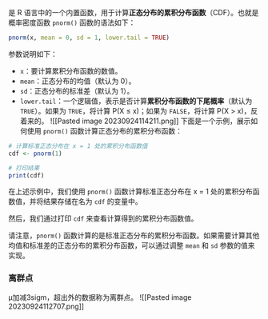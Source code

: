  是 R 语言中的一个内置函数，用于计算**正态分布的累积分布函数**（CDF）。也就是概率密度函数
`pnorm()` 函数的语法如下：
```R
pnorm(x, mean = 0, sd = 1, lower.tail = TRUE)
```

参数说明如下：
- `x`：要计算累积分布函数的数值。
- `mean`：正态分布的均值（默认为 0）。
- `sd`：正态分布的标准差（默认为 1）。
- `lower.tail`：一个逻辑值，表示是否计算**累积分布函数的下尾概率**（默认为 `TRUE`）。如果为 `TRUE`，将计算 P(X ≤ x)；如果为 `FALSE`，将计算 P(X > x)，反着来的。
![[Pasted image 20230924114211.png]]
下面是一个示例，展示如何使用 `pnorm()` 函数计算正态分布的累积分布函数：

```R
# 计算标准正态分布在 x = 1 处的累积分布函数值
cdf <- pnorm(1)

# 打印结果
print(cdf)
```

在上述示例中，我们使用 `pnorm()` 函数计算标准正态分布在 x = 1 处的累积分布函数值，并将结果存储在名为 `cdf` 的变量中。

然后，我们通过打印 `cdf` 来查看计算得到的累积分布函数值。

请注意，`pnorm()` 函数计算的是标准正态分布的累积分布函数。如果需要计算其他均值和标准差的正态分布的累积分布函数，可以通过调整 `mean` 和 `sd` 参数的值来实现。


### 离群点
μ加减3sigm，超出外的数据称为离群点。
![[Pasted image 20230924112707.png]]